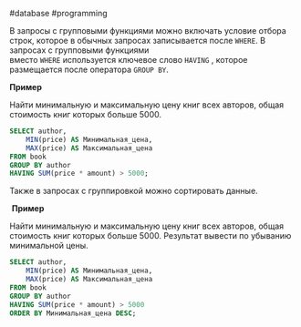 #database #programming 

В запросы с групповыми функциями можно включать условие отбора строк, которое в обычных запросах записывается после `WHERE`. В запросах с групповыми функциями вместо `WHERE` используется ключевое слово `HAVING` , которое размещается после оператора `GROUP BY`.

**Пример**

Найти минимальную и максимальную цену книг всех авторов, общая стоимость книг которых больше 5000.

```SQL
SELECT author, 
	MIN(price) AS Минимальная_цена, 
	MAX(price) AS Максимальная_цена 
FROM book
GROUP BY author
HAVING SUM(price * amount) > 5000;
```


Также в запросах с группировкой можно сортировать данные.

 **Пример**

Найти минимальную и максимальную цену книг всех авторов, общая стоимость книг которых больше 5000. Результат вывести по убыванию минимальной цены.


```SQL
SELECT author, 
	MIN(price) AS Минимальная_цена, 
	MAX(price) AS Максимальная_цена 
FROM book 
GROUP BY author
HAVING SUM(price * amount) > 5000 
ORDER BY Минимальная_цена DESC;

```

